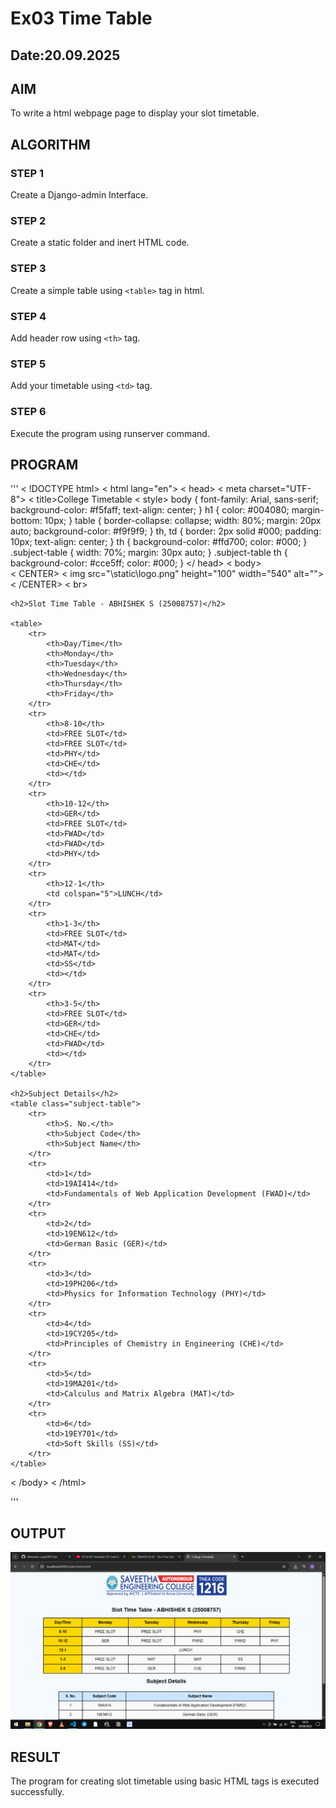 # Ex03 Time Table
## Date:20.09.2025

## AIM
To write a html webpage page to display your slot timetable.

## ALGORITHM
### STEP 1
Create a Django-admin Interface.

### STEP 2
Create a static folder and inert HTML code.

### STEP 3
Create a simple table using ```<table>``` tag in html.

### STEP 4
Add header row using ```<th>``` tag.

### STEP 5
Add your timetable using ```<td>``` tag.

### STEP 6
Execute the program using runserver command.

## PROGRAM
 '''
< !DOCTYPE html>
< html lang="en">
< head>
    < meta charset="UTF-8">
    < title>College Timetable</title>
     < style>
        body {
            font-family: Arial, sans-serif;
            background-color: #f5faff;
            text-align: center;
        }
        h1 {
            color: #004080;
            margin-bottom: 10px;
        }
        table {
            border-collapse: collapse;
            width: 80%;
            margin: 20px auto;
            background-color: #f9f9f9;
        }
        th, td {
            border: 2px solid #000;
            padding: 10px;
            text-align: center;
        }
        th {
            background-color: #ffd700;
            color: #000;
        }
        .subject-table {
            width: 70%;
            margin: 30px auto;
        }
        .subject-table th {
            background-color: #cce5ff;
            color: #000;
        }
    </style>
</ head>
< body>  
    < CENTER>
        < img src="\static\logo.png" height="100" width="540" alt="">
    < /CENTER>
    < br>
    
    <h2>Slot Time Table - ABHISHEK S (25008757)</h2>

    <table>
        <tr>
            <th>Day/Time</th>
            <th>Monday</th>
            <th>Tuesday</th>
            <th>Wednesday</th>
            <th>Thursday</th>
            <th>Friday</th>
        </tr>
        <tr>
            <th>8-10</th>
            <td>FREE SLOT</td>
            <td>FREE SLOT</td>
            <td>PHY</td>
            <td>CHE</td>
            <td></td>
        </tr>
        <tr>
            <th>10-12</th>
            <td>GER</td>
            <td>FREE SLOT</td>
            <td>FWAD</td>
            <td>FWAD</td>
            <td>PHY</td>
        </tr>
        <tr>
            <th>12-1</th>
            <td colspan="5">LUNCH</td>
        </tr>
        <tr>
            <th>1-3</th>
            <td>FREE SLOT</td>
            <td>MAT</td>
            <td>MAT</td>
            <td>SS</td>
            <td></td>
        </tr>
        <tr>
            <th>3-5</th>
            <td>FREE SLOT</td>
            <td>GER</td>
            <td>CHE</td>
            <td>FWAD</td>
            <td></td>
        </tr>
    </table>

    <h2>Subject Details</h2>
    <table class="subject-table">
        <tr>
            <th>S. No.</th>
            <th>Subject Code</th>
            <th>Subject Name</th>
        </tr>
        <tr>
            <td>1</td>
            <td>19AI414</td>
            <td>Fundamentals of Web Application Development (FWAD)</td>
        </tr>
        <tr>
            <td>2</td>
            <td>19EN612</td>
            <td>German Basic (GER)</td>
        </tr>
        <tr>
            <td>3</td>
            <td>19PH206</td>
            <td>Physics for Information Technology (PHY)</td>
        </tr>
        <tr>
            <td>4</td>
            <td>19CY205</td>
            <td>Principles of Chemistry in Engineering (CHE)</td>
        </tr>
        <tr>
            <td>5</td>
            <td>19MA201</td>
            <td>Calculus and Matrix Algebra (MAT)</td>
        </tr>
        <tr>
            <td>6</td>
            <td>19EY701</td>
            <td>Soft Skills (SS)</td>
        </tr>
    </table>
< /body>
< /html>

 '''


## OUTPUT
![alt text](screenshot.png)
## RESULT
The program for creating slot timetable using basic HTML tags is executed successfully.
